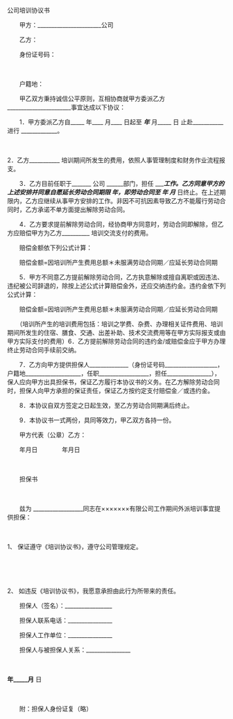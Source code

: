 



公司培训协议书



 

　　甲方：_______________________公司

　　乙方： 

　　身份证号码：

　　 

　　户籍地：　　

　　甲乙双方秉持诚信公平原则，互相协商就甲方委派乙方_______________________事宜达成以下协议：　　

　　1．甲方委派乙方自_____ 年____ 月____ 日起至 _____年_____ 月_____ 日 止赴___________ 进行 _____________。

　　

2．乙方___________ 
培训期间所发生的费用，依照人事管理制度和财务作业流程报支。　　

　　3．乙方目前任职于_______ 公司 ______部门，担任 _______工作。乙方同意甲方的上述安排并同意自愿延长劳动合同期限 _______年，即劳动合同至________ 年 ______月_________ 日终止。在上述期限内，乙方应继续从事甲方安排的工作。非因不可抗因素导致乙方不能履行劳动合同时，乙方承诺不单方面提出解除劳动合同。　　

　　4．乙方要求提前解除劳动合同，经协商甲方同意时，劳动合同即解除，但乙方应赔偿甲方为乙方__________ 培训交流支付的费用。

　　赔偿金额依下列公式计算：

　　赔偿金额=因培训所产生费用总额＊未服满劳动合同期／应延长劳动合同期　　

　　5．甲方不同意乙方提前解除劳动合同，乙方执意解除或擅自离职或因违法、违纪被公司辞退的，除按上述公式计算赔偿金外，还应交纳违约金。违约金依下列公式计算：

　　赔偿金额=因培训所产生费用总额＊未服满劳动合同期／应延长劳动合同期

　　（培训所产生的培训费用包括：培训之学费、杂费、办理相关证件费用、培训期间所发生的住宿、膳食、交通、出差补助、技术交流费用等在甲方实际报支或由甲方实际支付的费用）6．乙方提前解除劳动合同的违约金/或赔偿金应于甲方办理终止劳动合同手续前交纳。　　

　　7．乙方向甲方提供担保人______________（身份证号码___________________，户籍地____________________，任职__________________，担任________________），保人应向甲方出具担保书，保证乙方履行本协议书的义务。在乙方解除劳动合同时，担保人向甲方承担的保证责任，保证乙方按约定支付赔偿金／或违约金。　　

　　8．本协议自双方签定之日起生效，至乙方劳动合同期满后终止。　　

　　9．本协议书一式两份，具同等效力，甲乙双方各持一份。　　

　　甲方代表（公章）乙方：

　　年月日　　　　年月日

　　


 　　担保书
 
　　



　　兹为 __________________同志在×××××××有限公司工作期间外派培训事宜提供担保：

　　

1、
保证遵守《培训协议书》，遵守公司管理规定。

　　

　　

2、
如违反《培训协议书》，我愿意承担由此行为所带来的责任。　　

　　担保人（签名）：_________________

　　担保人联系电话：________________

　　担保人工作单位：________________

　　担保人与被担保人关系：________________

　　


 ____年_____月____ 日
 
　　



　　附：担保人身份证复（略）